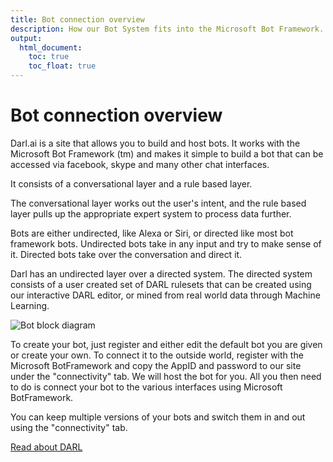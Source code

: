 ```yaml
---
title: Bot connection overview
description: How our Bot System fits into the Microsoft Bot Framework.
output:
  html_document:
    toc: true
    toc_float: true
---
```



Bot connection overview
=====================
Darl.ai is a site that allows you to build and host bots.
It works with the Microsoft Bot Framework (tm) and makes it simple to build a bot that can be accessed via facebook, skype and many other chat interfaces.

It consists of a conversational layer and a rule based layer.

The conversational layer works out the user's intent, and the rule based layer pulls up the appropriate expert system to process data further.

Bots are either undirected, like Alexa or Siri, or directed like most bot framework bots. Undirected bots take in any input and try to make sense of it. Directed bots take over the conversation and direct it.

Darl has an undirected layer over a directed system.
The directed system consists of a user created set of DARL rulesets that can be created using our interactive DARL editor, or mined from real world data through Machine Learning.

![Bot block diagram](/images/darl_bot_block_diagram.png)

To create your bot, just register and either edit the default bot you are given or create your own. To connect it to the outside world, register with the Microsoft BotFramework and copy the AppID and password to our site under the "connectivity" tab.
We will host the bot for you. 
All you then need to do is connect your bot to the various interfaces using Microsoft BotFramework.

You can keep multiple versions of your bots and switch them in and out using the "connectivity" tab.

[Read about DARL](./darl)